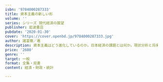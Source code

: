 ```yaml
---
isbn: '9784000287333'
title: 資本主義の新しい形
volume: ''
series: シリーズ 現代経済の展望
publisher: 岩波書店
pubdate: '2020-01-30'
cover: 'https://cover.openbd.jp/9784000287333.jpg'
author: 諸富徹／著
description: 資本主義はどう進化しているのか。日本経済の課題とは何か。現状分析と将来構想をかねそなえた迫力の一冊。
price: '2600'
genre: ''
target: 一般
format: 全集・双書
content: 経済・財政・統計

---
```

